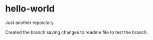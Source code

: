 # hello-world
Just another repository

Created the branch saving changes to readme file to test the branch. 

